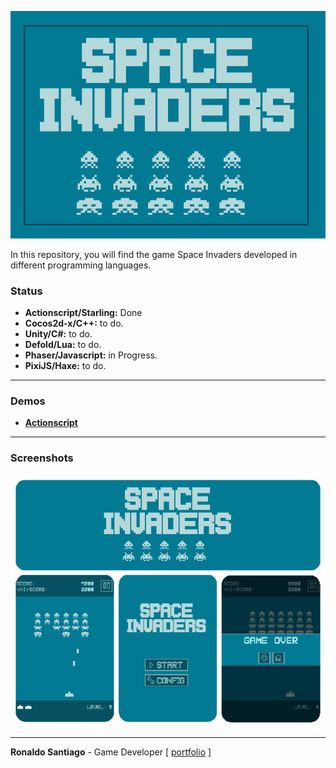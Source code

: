 ![cover](img_cover_space_invaders.png)

In this repository, you will find the game Space Invaders developed in different programming languages.

### Status

+ **Actionscript/Starling:** Done
+ **Cocos2d-x/C++:** to do.
+ **Unity/C#:** to do.
+ **Defold/Lua:** to do.
+ **Phaser/Javascript:** in Progress.
+ **PixiJS/Haxe:** to do.

* * *


### Demos
+ **[Actionscript](https://ronaldosetzer.github.io/portfolio/open_source/space_invaders/)**


* * *


### Screenshots
![screenshot01](img_game_space_invaders.png)
* * *

**Ronaldo Santiago**  - Game Developer [ [portfolio](https://ronaldosetzer.github.io/portfolio/) ]